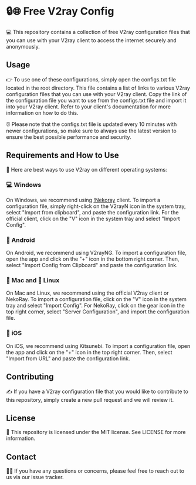 # 🔒🌐 Free V2ray Config
💻 This repository contains a collection of free V2ray configuration files that you can use with your V2ray client to access the internet securely and anonymously.

## Usage
👉 To use one of these configurations, simply open the configs.txt file located in the root directory. This file contains a list of links to various V2ray configuration files that you can use with your V2ray client. Copy the link of the configuration file you want to use from the configs.txt file and import it into your V2ray client. Refer to your client's documentation for more information on how to do this.

⏰ Please note that the configs.txt file is updated every 10 minutes with newer configurations, so make sure to always use the latest version to ensure the best possible performance and security.

## Requirements and How to Use
📲 Here are best ways to use V2ray on different operating systems:

### 💻 Windows
On Windows, we recommend using [!Nekoray](https://github.com/MatsuriDayo/nekoray) client. To import a configuration file, simply right-click on the V2rayN icon in the system tray, select "Import from clipboard", and paste the configuration link. For the official client, click on the "V" icon in the system tray and select "Import Config".

### 🤖 Android
On Android, we recommend using V2rayNG. To import a configuration file, open the app and click on the "+" icon in the bottom right corner. Then, select "Import Config from Clipboard" and paste the configuration link.

### 🍎 Mac and 🐧 Linux
On Mac and Linux, we recommend using the official V2ray client or NekoRay. To import a configuration file, click on the "V" icon in the system tray and select "Import Config". For NekoRay, click on the gear icon in the top right corner, select "Server Configuration", and import the configuration file.

### 📱 iOS
On iOS, we recommend using Kitsunebi. To import a configuration file, open the app and click on the "+" icon in the top right corner. Then, select "Import from URL" and paste the configuration link.

## Contributing
✍️ If you have a V2ray configuration file that you would like to contribute to this repository, simply create a new pull request and we will review it.

## License
📝 This repository is licensed under the MIT license. See LICENSE for more information.

## Contact
🙋‍♀️ If you have any questions or concerns, please feel free to reach out to us via our issue tracker.
